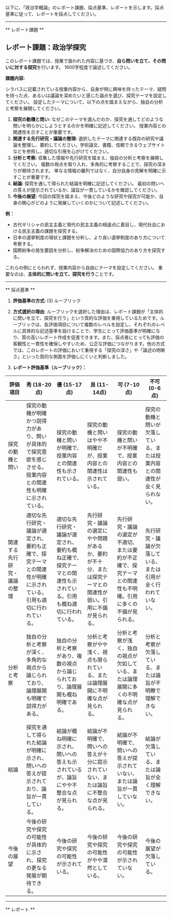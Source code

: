 以下に、「政治学概論」のレポート課題、採点基準、レポートを示します。採点基準に従って、レポートを採点してください。

---------------------------------------
** レポート課題 **

## レポート課題：政治学探究

このレポート課題では、授業で扱われた内容に基づき、**自ら問いを立て、その問いに対する探究**を行います。  1600字程度で論述してください。

**課題内容:**

シラバスに記載されている授業内容から、自身が特に興味を持ったテーマ、疑問を持った点、あるいは議論を深めたいと感じた論点を選び、探究テーマを設定してください。  設定したテーマについて、以下の点を踏まえながら、独自の分析と考察を展開してください。

1. **探究の動機と問い:** なぜこのテーマを選んだのか、探究を通してどのような問いを明らかにしようとするのかを明確に記述してください。  授業内容との関連性を示すことが重要です。
2. **関連する先行研究・議論の整理:**  選択したテーマに関連する既存の研究や議論を整理し、要約してください。学術論文、書籍、信頼できるウェブサイトなどを参照し、適切な引用を心がけてください。
3. **分析と考察:** 収集した情報や先行研究を踏まえ、独自の分析と考察を展開してください。  複数の視点を取り入れ、多角的に考察することで、探究の深まりが期待されます。  単なる情報の羅列ではなく、自分自身の見解を明確に示すことが重要です。
4. **結論:**  探究を通して得られた結論を明確に記述してください。  最初の問いへの答えが提示されているか、論旨が一貫しているかを確認してください。
5. **今後の展望:**  今回の探究を踏まえ、今後どのような研究や探究が可能か、自身の関心がどのように発展していくのかについて記述してください。


**例：**

* 古代ギリシャの民主主義と現代の民主主義の相違点に着目し、現代社会における民主主義の課題を探究する。
* 日本の選挙制度の現状と課題を分析し、より良い選挙制度のあり方について考察する。
* 国際紛争の発生要因を分析し、紛争解決のための国際協力のあり方を探究する。


これらの例にとらわれず、授業内容から自由にテーマを設定してください。  重要なのは、**主体的に問いを立て、探究を行う**ことです。


---------------------------------------
** 採点基準 **

1. **評価基準の方式**: (3) ルーブリック

2. **方式選択の理由**: ルーブリックを選択した理由は、レポート課題が「主体的に問いを立て、探究を行う」という質的な評価を重視しているためです。ルーブリックは、各評価項目について複数のレベルを設定し、それぞれのレベルに具体的な記述基準を設けることで、学生にとって評価基準が明確になり、質の高いレポート作成を促進できます。また、採点者にとっても評価の客観性と一貫性を確保しやすいため、公正な評価につながります。他の方式では、このレポートの評価において重視する「探究の深さ」や「論述の明晰さ」といった質的な側面を評価しにくいと判断しました。

3. **レポート評価基準（ルーブリック）：**

| 評価項目 | 秀 (18-20点) | 優 (15-17点) | 良 (11-14点) | 可 (7-10点) | 不可 (0-6点) |
|---|---|---|---|---|---|
| 探究の動機と問い | 探究の動機が明確かつ説得力があり、問いが具体的で探究意欲を感じさせる。授業内容との関連性も明確に示されている。 | 探究の動機と問いが明確で、授業内容との関連性も示されている。 | 探究の動機と問いはやや不明確だが、授業内容との関連性は示されている。 | 探究の動機と問いが不明確で、授業内容との関連性も弱い。 | 探究の動機と問いが欠落している、または授業内容との関連性が全く見られない。 |
| 関連する先行研究・議論の整理 | 適切な先行研究・議論が選定され、要約も正確で、探究テーマとの関連性が明確に示されている。引用も適切に行われている。 | 適切な先行研究・議論が選定され、要約も概ね正確で、探究テーマとの関連性も示されている。引用も概ね適切に行われている。 | 先行研究・議論の選定にやや問題があるか、要約が不十分、または探究テーマとの関連性が弱い。引用に不備が見られる。 | 先行研究・議論の選定が不適切、または要約が不正確で、探究テーマとの関連性も不明確。引用に多くの不備が見られる。 | 先行研究・議論が欠落している、または引用が全く行われていない。 |
| 分析と考察 | 独自の分析と考察が深く、多角的な視点から論じられており、論理展開も明確で説得力がある。 | 独自の分析と考察があり、複数の視点から論じられており、論理展開も概ね明確である。 | 分析と考察がやや浅く、視点も限られている、または論理展開に不明確な点が見られる。 | 分析と考察が浅く、独自の視点が欠如している、または論理展開に多くの不明確な点が見られる。 | 分析と考察が欠落している、または論旨が不明瞭で理解できない。 |
| 結論 | 探究を通して得られた結論が明確に示され、問いへの答えが提示されており、論旨が一貫している。 | 結論が概ね明確に示され、問いへの答えも示されているが、論旨にやや不整合な点が見られる。 | 結論が不明確で、問いへの答えが十分に提示されていない、または論旨に不整合な点が見られる。 | 結論が不明確で、問いへの答えが提示されていない、または論旨が一貫していない。 | 結論が欠落している、または論旨が全く理解できない。 |
| 今後の展望 | 今後の研究や探究の可能性が具体的に示され、探究の更なる発展が期待できる。 | 今後の研究や探究の可能性が示されている。 | 今後の研究や探究の可能性がやや漠然としている。 | 今後の研究や探究の可能性が示されていない。 | 今後の展望が欠落している。 |


---------------------------------------
** レポート **



